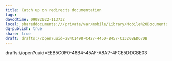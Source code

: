 ```yaml
---
title: Catch up on redirects documentation
tags: 
davodtime: 09082022-113732
local: shareddocuments:///private/var/mobile/Library/Mobile%20Documents/iCloud~md~obsidian/Documents/OBSHIDDIAN/drafts/284C1498-C427-445D-B457-C1320BED67DB.md
dg-publish: true
share: true
draft: drafts://open?uuid=284C1498-C427-445D-B457-C1320BED67DB
---
```



drafts://open?uuid=EEB5C0F0-48B4-45AF-A8A7-4FCE5DDCBE03